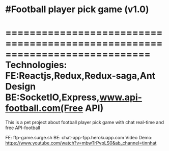 # #Football player pick game (v1.0)

============================================================================
Technologies:
FE:Reactjs,Redux,Redux-saga,Ant Design
BE:SocketIO,Express,www.api-football.com(Free API)
============================================================================
This is a pet project about football player pick game with chat real-time and free API-football

FE: ffp-game.surge.sh
BE: chat-app-fpp.herokuapp.com
Video Demo: https://www.youtube.com/watch?v=mbwTrPvpLS0&ab_channel=tinnhat
